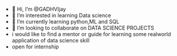 - 👋 Hi, I’m @GADHVIjay
- 👀 I’m interested in learning Data science
- 🌱 I’m currently learning python,ML and SQL
- 💞️ I’m looking to collaborate on DATA SCIENCE PROJECTS
- i would like to find a mentor or guide for learning some realworld application of data science skill
- open for internship

<!---
GADHVIjay/GADHVIjay is a ✨ special ✨ repository because its `README.md` (this file) appears on your GitHub profile.
You can click the Preview link to take a look at your changes.
--->
